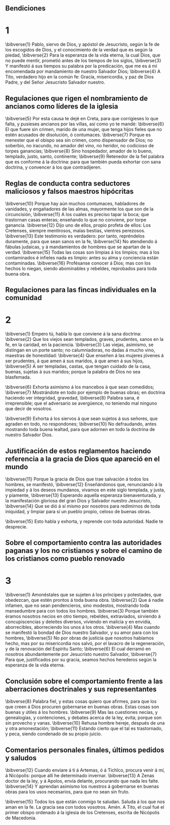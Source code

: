 ## Bendiciones
# 1 
\bibverse{1} Pablo, siervo de Dios, y apóstol de Jesucristo, según la fe de los escogidos de Dios, y el conocimiento de la verdad que es según la piedad, \bibverse{2} Para la esperanza de la vida eterna, la cual Dios, que no puede mentir, prometió antes de los tiempos de los siglos, \bibverse{3} Y manifestó á sus tiempos su palabra por la predicación, que me es á mí encomendada por mandamiento de nuestro Salvador Dios; \bibverse{4} A Tito, verdadero hijo en la común fe: Gracia, misericordia, y paz de Dios Padre, y del Señor Jesucristo Salvador nuestro. 

## Regulaciones que rigen el nombramiento de ancianos como líderes de la iglesia
\bibverse{5} Por esta causa te dejé en Creta, para que corrigieses lo que falta, y pusieses ancianos por las villas, así como yo te mandé: \bibverse{6} El que fuere sin crimen, marido de una mujer, que tenga hijos fieles que no estén acusados de disolución, ó contumaces. \bibverse{7} Porque es menester que el obispo sea sin crimen, como dispensador de Dios; no soberbio, no iracundo, no amador del vino, no heridor, no codicioso de torpes ganancias; \bibverse{8} Sino hospedador, amador de lo bueno, templado, justo, santo, continente; \bibverse{9} Retenedor de la fiel palabra que es conforme á la doctrina: para que también pueda exhortar con sana doctrina, y convencer á los que contradijeren. 

## Reglas de conducta contra seductores maliciosos y falsos maestros hipócritas
\bibverse{10} Porque hay aún muchos contumaces, habladores de vanidades, y engañadores de las almas, mayormente los que son de la circuncisión, \bibverse{11} A los cuales es preciso tapar la boca; que trastornan casas enteras; enseñando lo que no conviene, por torpe ganancia. \bibverse{12} Dijo uno de ellos, propio profeta de ellos: Los Cretenses, siempre mentirosos, malas bestias, vientres perezosos. \bibverse{13} Este testimonio es verdadero: por tanto, repréndelos duramente, para que sean sanos en la fe, \bibverse{14} No atendiendo á fábulas judaicas, y á mandamientos de hombres que se apartan de la verdad. \bibverse{15} Todas las cosas son limpias á los limpios; mas á los contaminados é infieles nada es limpio: antes su alma y conciencia están contaminadas. \bibverse{16} Profésanse conocer á Dios; mas con los hechos lo niegan, siendo abominables y rebeldes, reprobados para toda buena obra. 

## Regulaciones para las fincas individuales en la comunidad
# 2 
\bibverse{1} Empero tú, habla lo que conviene á la sana doctrina: \bibverse{2} Que los viejos sean templados, graves, prudentes, sanos en la fe, en la caridad, en la paciencia. \bibverse{3} Las viejas, asimismo, se distingan en un porte santo; no calumniadoras, no dadas á mucho vino, maestras de honestidad: \bibverse{4} Que enseñen á las mujeres jóvenes á ser prudentes, á que amen á sus maridos, á que amen á sus hijos, \bibverse{5} A ser templadas, castas, que tengan cuidado de la casa, buenas, sujetas á sus maridos; porque la palabra de Dios no sea blasfemada. 

\bibverse{6} Exhorta asimismo á los mancebos á que sean comedidos; \bibverse{7} Mostrándote en todo por ejemplo de buenas obras; en doctrina haciendo ver integridad, gravedad, \bibverse{8} Palabra sana, é irreprensible; que el adversario se avergüence, no teniendo mal ninguno que decir de vosotros. 

\bibverse{9} Exhorta á los siervos á que sean sujetos á sus señores, que agraden en todo, no respondones; \bibverse{10} No defraudando, antes mostrando toda buena lealtad, para que adornen en todo la doctrina de nuestro Salvador Dios.

## Justificación de estos reglamentos haciendo referencia a la gracia de Dios que apareció en el mundo
\bibverse{11} Porque la gracia de Dios que trae salvación á todos los hombres, se manifestó, \bibverse{12} Enseñándonos que, renunciando á la impiedad y á los deseos mundanos, vivamos en este siglo templada, y justa, y píamente, \bibverse{13} Esperando aquella esperanza bienaventurada, y la manifestación gloriosa del gran Dios y Salvador nuestro Jesucristo, \bibverse{14} Que se dió á sí mismo por nosotros para redimirnos de toda iniquidad, y limpiar para sí un pueblo propio, celoso de buenas obras. 

\bibverse{15} Esto habla y exhorta, y reprende con toda autoridad. Nadie te desprecie. 

## Sobre el comportamiento contra las autoridades paganas y los no cristianos y sobre el camino de los cristianos como pueblo renovado
# 3 
\bibverse{1} Amonéstales que se sujeten á los príncipes y potestades, que obedezcan, que estén prontos á toda buena obra. \bibverse{2} Que á nadie infamen, que no sean pendencieros, sino modestos, mostrando toda mansedumbre para con todos los hombres. \bibverse{3} Porque también éramos nosotros necios en otro tiempo, rebeldes, extraviados, sirviendo á concupiscencias y deleites diversos, viviendo en malicia y en envidia, aborrecibles, aborreciendo los unos á los otros. \bibverse{4} Mas cuando se manifestó la bondad de Dios nuestro Salvador, y su amor para con los hombres, \bibverse{5} No por obras de justicia que nosotros habíamos hecho, mas por su misericordia nos salvó, por el lavacro de la regeneración, y de la renovación del Espíritu Santo; \bibverse{6} El cual derramó en nosotros abundantemente por Jesucristo nuestro Salvador, \bibverse{7} Para que, justificados por su gracia, seamos hechos herederos según la esperanza de la vida eterna.

## Conclusión sobre el comportamiento frente a las aberraciones doctrinales y sus representantes
\bibverse{8} Palabra fiel, y estas cosas quiero que afirmes, para que los que creen á Dios procuren gobernarse en buenas obras. Estas cosas son buenas y útiles á los hombres. \bibverse{9} Mas las cuestiones necias, y genealogías, y contenciones, y debates acerca de la ley, evita; porque son sin provecho y vanas. \bibverse{10} Rehusa hombre hereje, después de una y otra amonestación; \bibverse{11} Estando cierto que el tal es trastornado, y peca, siendo condenado de su propio juicio. 

## Comentarios personales finales, últimos pedidos y saludos
\bibverse{12} Cuando enviare á ti á Artemas, ó á Tichîco, procura venir á mí, á Nicópolis: porque allí he determinado invernar. \bibverse{13} A Zenas doctor de la ley, y á Apolos, envía delante, procurando que nada les falte. \bibverse{14} Y aprendan asimismo los nuestros á gobernarse en buenas obras para los usos necesarios, para que no sean sin fruto. 

\bibverse{15} Todos los que están conmigo te saludan. Saluda á los que nos aman en la fe. La gracia sea con todos vosotros. Amén. A Tito, el cual fué el primer obispo ordenado á la iglesia de los Cretenses, escrita de Nicópolis de Macedonia. 